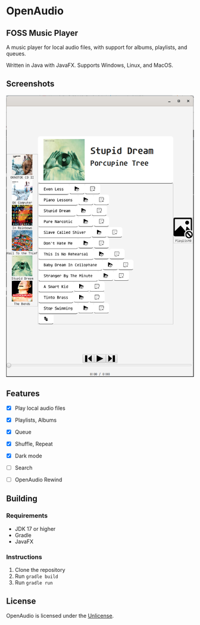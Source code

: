 # OpenAudio
## FOSS Music Player
A music player for local audio files, with support for albums, playlists, and queues.

Written in Java with JavaFX. Supports Windows, Linux, and MacOS.

## Screenshots
![Screenshot 1](example.png)

## Features
- [x] Play local audio files
- [x] Playlists, Albums
- [x] Queue
- [x] Shuffle, Repeat
- [x] Dark mode
- [ ] Search
- [ ] OpenAudio Rewind


## Building
### Requirements
- JDK 17 or higher
- Gradle
- JavaFX

### Instructions
1. Clone the repository
2. Run `gradle build`
3. Run `gradle run`

## License
OpenAudio is licensed under the [Unlicense](LICENSE).